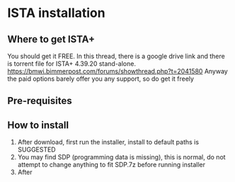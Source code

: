 # ISTA installation
## Where to get ISTA+
You should get it FREE. In this thread, there is a google drive link and there is torrent file for ISTA+ 4.39.20 stand-alone.
https://bmwi.bimmerpost.com/forums/showthread.php?t=2041580
Anyway the paid options barely offer you any support, so do get it freely

## Pre-requisites


## How to install
1. After download, first run the installer, install to default paths is SUGGESTED
2. You may find SDP (programming data is missing), this is normal, do not attempt to change anything to fit SDP.7z before running installer
3. After 

